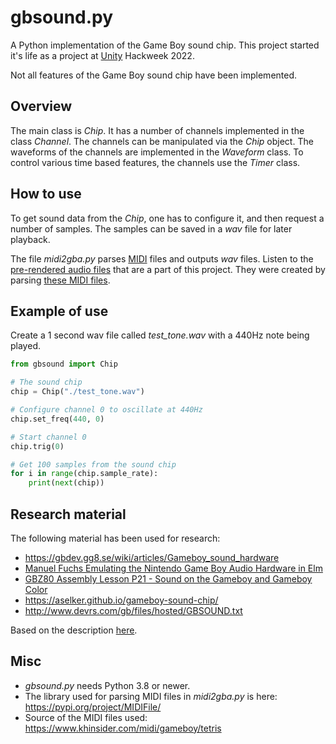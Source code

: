# gbsound.py
A Python implementation of the Game Boy sound chip. This project started it's life
as a project at [Unity](https://unity.com/) Hackweek 2022.

Not all features of the Game Boy sound chip have been implemented.

## Overview

The main class is _Chip_. It has a number of channels implemented in the class _Channel_.
The channels can be manipulated via the _Chip_ object. The waveforms of the channels
are implemented in the _Waveform_ class. To control various time based features, the
channels use the _Timer_ class.

## How to use
To get sound data from the _Chip_, one has to configure it, and then request a number of samples.
The samples can be saved in a _wav_ file for later playback.

The file _midi2gba.py_ parses [MIDI](https://en.wikipedia.org/wiki/MIDI) files and outputs _wav_ files.
Listen to the [pre-rendered audio files](https://github.com/tobiasbp/gbsound/tree/main/sounds) that are
a part of this project.
They were created by parsing [these MIDI files](https://github.com/tobiasbp/gbsound/tree/main/midi).

## Example of use
Create a 1 second wav file called _test_tone.wav_ with a 440Hz note being played. 
```python
from gbsound import Chip

# The sound chip
chip = Chip("./test_tone.wav")

# Configure channel 0 to oscillate at 440Hz
chip.set_freq(440, 0)

# Start channel 0
chip.trig(0)

# Get 100 samples from the sound chip
for i in range(chip.sample_rate):
    print(next(chip))
```

## Research material
The following material has been used for research:  

* https://gbdev.gg8.se/wiki/articles/Gameboy_sound_hardware
* [Manuel Fuchs Emulating the Nintendo Game Boy Audio Hardware in Elm](https://www.youtube.com/watch?v=a52p6ji1WZs)
* [GBZ80 Assembly Lesson P21 - Sound on the Gameboy and Gameboy Color](https://www.youtube.com/watch?v=LCPLGkYJk5M)
* https://aselker.github.io/gameboy-sound-chip/
* http://www.devrs.com/gb/files/hosted/GBSOUND.txt

Based on the description [here]().

## Misc
* _gbsound.py_ needs Python 3.8 or newer.
* The library used for parsing MIDI files in _midi2gba.py_ is here: https://pypi.org/project/MIDIFile/
* Source of the MIDI files used: https://www.khinsider.com/midi/gameboy/tetris